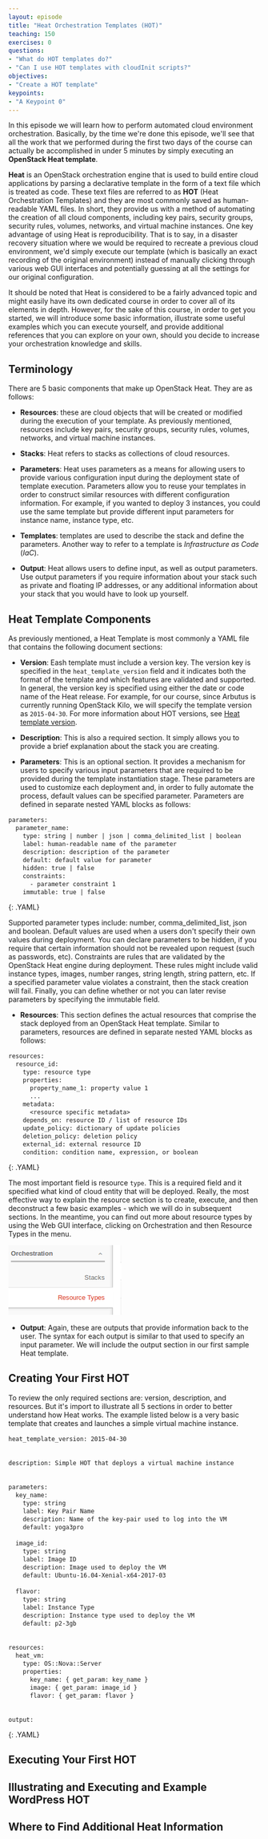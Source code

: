 ```yaml
---
layout: episode
title: "Heat Orchestration Templates (HOT)"
teaching: 150
exercises: 0
questions:
- "What do HOT templates do?"
- "Can I use HOT templates with cloudInit scripts?"
objectives:
- "Create a HOT template"
keypoints:
- "A Keypoint 0"
---
```


In this episode we will learn how to perform automated cloud environment orchestration. Basically, by the time we're done this episode, we'll see that all the work that we performed during the first two days of the course can actually be accomplished in under 5 minutes by simply executing an **OpenStack Heat template**.

**Heat** is an OpenStack orchestration engine that is used to build entire cloud applications by parsing a declarative template in the form of a text file which is treated as code. These text files are referred to as **HOT** (Heat Orchestration Templates) and they are most commonly saved as human-readable YAML files. In short, they provide us with a method of automating the creation of all cloud components, including key pairs, security groups, security rules, volumes, networks, and virtual machine instances. One key advantage of using Heat is reproducibility. That is to say, in a disaster recovery situation where we would be required to recreate a previous cloud environment, we'd simply execute our template (which is basically an exact recording of the original environment) instead of manually clicking through various web GUI interfaces and potentially guessing at all the settings for our original configuration.

It should be noted that Heat is considered to be a fairly advanced topic and might easily have its own dedicated course in order to cover all of its elements in depth. However, for the sake of this course, in order to get you started, we will introduce some basic information, illustrate some useful examples which you can execute yourself, and provide additional references that you can explore on your own, should you decide to increase your orchestration knowledge and skills.


## Terminology

There are 5 basic components that make up OpenStack Heat. They are as follows:  

- **Resources**: these are cloud objects that will be created or modified during the execution of your template. As previously mentioned, resources include key pairs, security groups, security rules, volumes, networks, and virtual machine instances.  

- **Stacks**: Heat refers to stacks as collections of cloud resources.

- **Parameters**: Heat uses parameters as a means for allowing users to provide various configuration input during the deployment state of template execution. Parameters allow you to reuse your templates in order to construct similar resources with different configuration information. For example, if you wanted to deploy 3 instances, you could use the same template but provide different input parameters for instance name, instance type, etc.  

- **Templates**: templates are used to describe the stack and define the parameters. Another way to refer to a template is *Infrastructure as Code* (*IaC*).  

- **Output**: Heat allows users to define input, as well as output parameters. Use output parameters if you require information about your stack such as private and floating IP addresses, or any additional information about your stack that you would have to look up yourself.   


## Heat Template Components

As previously mentioned, a Heat Template is most commonly a YAML file that contains the following document sections:  

- **Version**: Eash template must include a version key. The version key is specified in the `heat_template_version` field and it indicates both the format of the template and which features are validated and supported. In general, the version key is specified using either the date or code name of the Heat release. For example, for our course, since Arbutus is currently running OpenStack Kilo, we will specify the template version as `2015-04-30`. For more information about HOT versions, see [Heat template version](https://docs.openstack.org/developer/heat/template_guide/hot_spec.html#hot-spec-template-version).

- **Description**: This is also a required section. It simply allows you to provide a brief explanation about the stack you are creating.

- **Parameters**: This is an optional section. It provides a mechanism for users to specify various input parameters that are required to be provided during the template instantiation stage. These parameters are used to customize each deployment and, in order to fully automate the process, default values can be specified parameter. Parameters are defined in separate nested YAML blocks as follows:

~~~
parameters:
  parameter_name:
    type: string | number | json | comma_delimited_list | boolean
    label: human-readable name of the parameter
    description: description of the parameter
    default: default value for parameter
    hidden: true | false
    constraints:
      - parameter constraint 1
    immutable: true | false
~~~
{: .YAML}    

Supported parameter types include: number, comma_delimited_list, json and boolean. Default values are used when a users don't specify their own values during deployment. You can declare parameters to be hidden, if you require that certain information should not be revealed upon request (such as passwords, etc). Constraints are rules that are validated by the OpenStack Heat engine during deployment. These rules might include valid instance types, images, number ranges, string length, string pattern, etc. If a specified parameter value violates a constraint, then the stack creation will fail. Finally, you can define whether or not you can later revise parameters by specifying the immutable field.  

- **Resources**: This section defines the actual resources that comprise the stack deployed from an OpenStack Heat template. Similar to parameters, resources are defined in separate nested YAML blocks as follows:

~~~
resources:
  resource_id:
    type: resource type
    properties:
      property_name_1: property value 1
      ...
    metadata:
      <resource specific metadata>
    depends_on: resource ID / list of resource IDs
    update_policy: dictionary of update policies
    deletion_policy: deletion policy
    external_id: external resource ID
    condition: condition name, expression, or boolean
~~~
{: .YAML}    

The most important field is resource `type`. This is a required field and it specified what kind of cloud entity that will be deployed. Really, the most effective way to explain the resource section is to create, execute, and then deconstruct a few basic examples - which we will do in subsequent sections. In the meantime, you can find out more about resource types by using the Web GUI interface, clicking on Orchestration and then Resource Types in the menu.

<img src="../fig/web-screens/orchestration_resource_types_menu.png" alt="Web GUI Orchestration Menu"/>  

- **Output**: Again, these are outputs that provide information back to the user. The syntax for each output is similar to that used to specify an input parameter. We will include the output section in our first sample Heat template.  


## Creating Your First HOT

To review the only required sections are: version, description, and resources. But it's import to illustrate all 5 sections in order to better understand how Heat works. The example listed below is a very basic template that creates and launches a simple virtual machine instance.

~~~
heat_template_version: 2015-04-30


description: Simple HOT that deploys a virtual machine instance


parameters:
  key_name:
    type: string
    label: Key Pair Name
    description: Name of the key-pair used to log into the VM
    default: yoga3pro

  image_id:
    type: string
    label: Image ID
    description: Image used to deploy the VM
    default: Ubuntu-16.04-Xenial-x64-2017-03

  flavor:
    type: string
    label: Instance Type
    description: Instance type used to deploy the VM
    default: p2-3gb


resources:
  heat_vm:
    type: OS::Nova::Server
    properties:
      key_name: { get_param: key_name }
      image: { get_param: image_id }
      flavor: { get_param: flavor }


output:

~~~
{: .YAML}


## Executing Your First HOT


## Illustrating and Executing and Example WordPress HOT


## Where to Find Additional Heat Information
